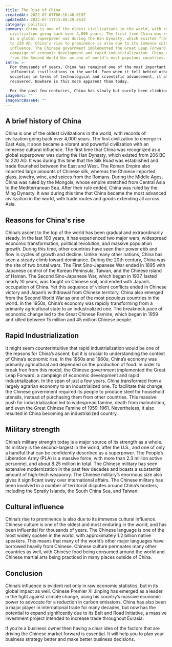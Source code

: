 ```yaml
---
title: The Rise of China
createdAt: 2022-07-07T06:16:46.019Z
updatedAt: 2022-07-17T15:00:29.663Z
category: politics
summary: China is one of the oldest civilizations in the world, with records of
  civilization going back over 4,000 years. The first time China was recognized
  as a global superpower was during the Han Dynasty, which existed from 206 BC
  to 220 AD. China’s rise to prominence is also due to its immense cultural
  influence. The Chinese government implemented the Great Leap Forward, a
  campaign of economic development and rapid industrialization. China emerged
  from the Second World War as one of world's most populous countries.
intro: >-
  For thousands of years, China has remained one of the most important and
  influential civilizations in the world. Even when it fell behind other
  societies in terms of technological and scientific advancement, it always
  recovered. Nowhere is this more apparent than today. 

  For the past few centuries, China has slowly but surely been climbing back from a period of relative obscurity. Today, it is once again one of the most powerful countries on Earth, with an economy larger than that of India and a population bigger than any other country except for India and Nigeria. Moreover, as numerous industry analysts and experts predict even further growth in the coming decades. So what exactly has led to this massive resurgence?
imageSrc: ""
imageSrcBase64: ""
---
```


## A brief history of China

China is one of the oldest civilizations in the world, with records of civilization going back over 4,000 years. The first civilization to emerge in East Asia, it soon became a vibrant and powerful civilization with an immense cultural influence.
The first time that China was recognized as a global superpower was during the Han Dynasty, which existed from 206 BC to 220 AD. It was during this time that the Silk Road was established and trade flourished between the East and West. The Roman Empire also imported large amounts of Chinese silk, whereas the Chinese imported glass, jewelry, wine, and spices from the Romans.
During the Middle Ages, China was ruled by the Mongols, whose empire stretched from Central Asia to the Mediterranean Sea. After their rule ended, China was ruled by the Ming Dynasty. It was during this time that China became the most advanced civilization in the world, with trade routes and goods extending all across Asia.

## Reasons for China's rise

China’s ascent to the top of the world has been gradual and extraordinarily steady. In the last 100 years, it has experienced two major wars, widespread economic transformation, political revolution, and massive population growth. During this time, other countries have seen their power ebb and flow in cycles of growth and decline. Unlike many other nations, China has seen a steady climb toward dominance.
During the 20th century, China was the site of two brutal wars. The First Sino-Japanese War ended in 1895 with Japanese control of the Korean Peninsula, Taiwan, and the Chinese island of Hainan. The Second Sino-Japanese War, which began in 1937, lasted nearly 10 years, was fought on Chinese soil, and ended with Japan’s occupation of China.
Yet this sequence of violent conflicts ended in Chinese victory and Japan’s withdrawal from Chinese territory. China also emerged from the Second World War as one of the most populous countries in the world.
In the 1950s, China’s economy was rapidly transforming from a primarily agricultural state to an industrialized one. The breakneck pace of economic change led to the Great Chinese Famine, which began in 1959 and killed between 15 million and 45 million Chinese people.

## Rapid Industrialization

It might seem counterintuitive that rapid industrialization would be one of the reasons for China’s ascent, but it is crucial to understanding the context of China’s economic rise.
In the 1950s and 1960s, China’s economy was primarily agricultural and depended on the production of food. In order to break free from this model, the Chinese government implemented the Great Leap Forward, a campaign of economic development and rapid industrialization.
In the span of just a few years, China transformed from a largely agrarian economy to an industrialized one. To facilitate this change, the Chinese government required its people to produce steel for household utensils, instead of purchasing them from other countries.
This massive push for industrialization led to widespread famine, death from malnutrition, and even the Great Chinese Famine of 1959-1961. Nevertheless, it also resulted in China becoming an industrialized country.

## Military strength

China’s military strength today is a major source of its strength as a whole. Its military is the second-largest in the world, after the U.S., and one of only a handful that can be confidently described as a superpower.
The People’s Liberation Army (PLA) is a massive force, with more than 2.3 million active personnel, and about 8.25 million in total. The Chinese military has seen extensive modernization in the past few decades and boasts a substantial amount of high-tech weaponry.
The Chinese military’s enormous size also gives it significant sway over international affairs. The Chinese military has been involved in a number of territorial disputes around China’s borders, including the Spratly Islands, the South China Sea, and Taiwan.

## Cultural influence

China’s rise to prominence is also due to its immense cultural influence. Chinese culture is one of the oldest and most enduring in the world, and has been influential for thousands of years.
The Chinese language is one of the most widely spoken in the world, with approximately 1.2 billion native speakers. This means that many of the world’s other major languages have borrowed heavily from Chinese.
Chinese culture permeates many other countries as well, with Chinese food being consumed around the world and Chinese martial arts being practiced in many places outside of China.

## Conclusion

China’s influence is evident not only in raw economic statistics, but in its global impact as well. Chinese Premier Xi Jinping has emerged as a leader in the fight against climate change, using his country’s massive economic power to advocate for a reduction in carbon emissions.
China has also been a major player in international trade for many decades, but now has the potential to expand significantly due to its Belt and Road Initiative, a massive investment project intended to increase trade throughout Eurasia.

If you’re a business owner then having a clear idea of the factors that are driving the Chinese market forward is essential. It will help you to plan your business strategy better and make better business decisions.

